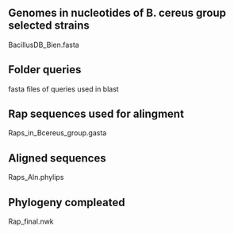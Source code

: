 ## **Genomes in nucleotides of B. cereus group selected strains**
BacillusDB_Bien.fasta

## **Folder queries** 
fasta files of queries used in blast 

## **Rap sequences used for alingment**
Raps_in_Bcereus_group.gasta

## **Aligned sequences**
Raps_Aln.phylips

## **Phylogeny compleated**
Rap_final.nwk

